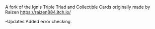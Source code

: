 A fork of the Ignis Triple Triad and Collectible Cards originally made by Raizen https://raizen884.itch.io/

-Updates
Added error checking.
